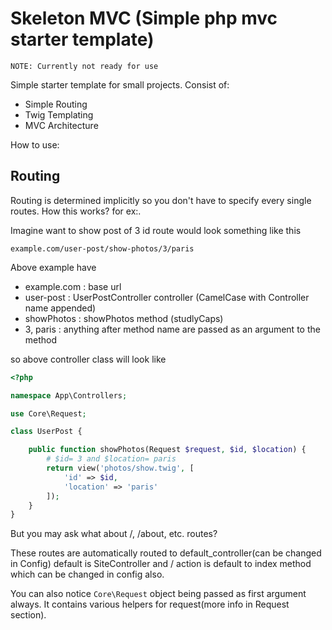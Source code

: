 # Skeleton MVC (Simple php mvc starter template)
`NOTE: Currently not ready for use`

Simple starter template for small projects.
Consist of:

* Simple Routing
* Twig Templating
* MVC Architecture

How to use:

## Routing
Routing is determined implicitly so you don't have to specify every single routes. How this works? for ex:.


Imagine want to show post of 3 id route would look something like this

`example.com/user-post/show-photos/3/paris`

Above example have
* example.com : base url 
* user-post : UserPostController controller (CamelCase with Controller name appended) 
* showPhotos : showPhotos method (studlyCaps)
* 3, paris : anything after method name are passed as an argument to the method

so above controller class will look like
```php
<?php

namespace App\Controllers;

use Core\Request; 

class UserPost {

    public function showPhotos(Request $request, $id, $location) {
        # $id= 3 and $location= paris
        return view('photos/show.twig', [
            'id' => $id,
            'location' => 'paris'
        ]);
    }
}

```

But you may ask what about /, /about, etc. routes?

These routes are automatically routed to default_controller(can be changed in Config) default is SiteController and / action is default to index method which can be changed in config also.

You can also notice ```Core\Request``` object being passed as first argument always. It contains various helpers for request(more info in Request section).
